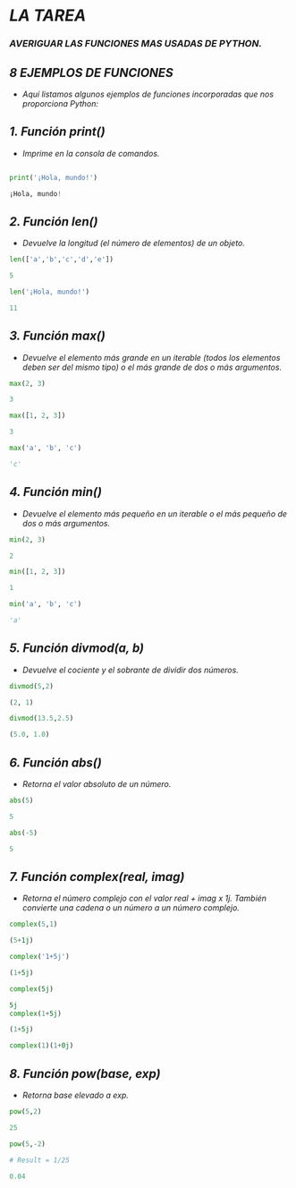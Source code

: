 # *LA TAREA*

### *AVERIGUAR LAS FUNCIONES MAS USADAS  DE PYTHON.* 

## *8 EJEMPLOS DE FUNCIONES*
+ *Aquí listamos algunos ejemplos de funciones incorporadas que nos proporciona Python:*

## *1. Función print()*
+ *Imprime en la consola de comandos.*

```PYTHON

print('¡Hola, mundo!')

¡Hola, mundo!
```

## *2. Función len()*
+ *Devuelve la longitud (el número de elementos) de un objeto.*
```PYTHON
len(['a','b','c','d','e'])

5

len('¡Hola, mundo!')

11
```
## *3. Función max()*
+ *Devuelve el elemento más grande en un iterable (todos los elementos deben ser del mismo tipo) o el más grande de dos o más argumentos.*
```PYTHON
max(2, 3)

3

max([1, 2, 3])

3

max('a', 'b', 'c')

'c'
```
## *4. Función min()*
+ *Devuelve el elemento más pequeño en un iterable o el más pequeño de dos o más argumentos.*
```PYTHON
min(2, 3)

2

min([1, 2, 3])

1

min('a', 'b', 'c')

'a'
```
## *5. Función divmod(a, b)*
+ *Devuelve el cociente y el sobrante de dividir dos números.*
```PYTHON
divmod(5,2)

(2, 1)

divmod(13.5,2.5)

(5.0, 1.0)
```
## *6. Función abs()*
+ *Retorna el valor absoluto de un número.*
```PYTHON
abs(5)

5

abs(-5)

5
```
## *7. Función complex(real, imag)*
+ *Retorna el número complejo con el valor real + imag x 1j. También convierte una cadena o un número a un número complejo.*
```PYTHON
complex(5,1)

(5+1j)

complex('1+5j')

(1+5j)

complex(5j)

5j
complex(1+5j)

(1+5j)

complex(1)(1+0j)
```
## *8. Función pow(base, exp)*
+ *Retorna base elevado a exp.*
```python
pow(5,2)

25

pow(5,-2)

# Result = 1/25

0.04
```